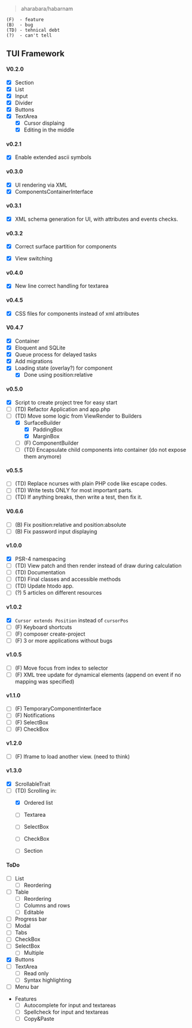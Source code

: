 > aharabara/habarnam

```
(F)  - feature
(B)  - bug
(TD) - tehnical debt
(?)  - can't tell
```


## TUI Framework
#### V0.2.0
   - [x] Section
   - [x] List
   - [x] Input
   - [x] Divider
   - [x] Buttons
   - [x] TextArea
      - [x] Cursor displaing
      - [x] Editing in the middle

#### v0.2.1
   - [x] Enable extended ascii symbols

#### v0.3.0
   - [x] UI rendering via XML
   - [x] ComponentsContainerInterface
   
#### v0.3.1
   - [x] XML schema generation for UI, with attributes and events checks.

#### v0.3.2
   - [x] Correct surface partition for components      
   - [x] View switching
   

#### v0.4.0
   - [x] New line correct handling for textarea

#### v0.4.5
   - [x] CSS files for components instead of xml attributes

#### V0.4.7
 - [X] Container
 - [x] Eloquent and SQLite
 - [x] Queue process for delayed tasks
 - [x] Add migrations
 - [X] Loading state (overlay?) for component
    - [X] Done using position:relative

#### v0.5.0
   - [x] Script to create project tree for easy start
   - [ ] (TD) Refactor Application and app.php
   - [ ] (TD) Move some logic from ViewRender to Builders
      - [X] SurfaceBuilder
         - [x] PaddingBox
         - [X] MarginBox
      - [ ] (F)  ComponentBuilder
      - [ ] (TD) Encapsulate child components into container (do not expose them anymore)

#### v0.5.5
   - [ ] (TD) Replace ncurses with plain PHP code like escape codes.
   - [ ] (TD) Write tests ONLY for most important parts.
   - [ ] (TD) If anything breaks, then write a test, then fix it.

#### V0.6.6
  - [ ] (B) Fix position:relative and position:absolute
  - [ ] (B) Fix password input displaying

#### v1.0.0
   - [X] PSR-4 namespacing
   - [ ] (TD) View patch and then render instead of draw during calculation
   - [ ] (TD) Documentation
   - [ ] (TD) Final classes and accessible methods
   - [ ] (TD) Update htodo app.
   - [ ] (?)  5 articles on different resources

#### v1.0.2
  - [x] `Cursor extends Position` instead of `cursorPos`
  - [ ] (F) Keyboard shortcuts
  - [ ] (F) composer create-project
  - [ ] (F) 3 or more applications without bugs

#### v1.0.5
 - [ ] (F) Move focus from index to selector
 - [ ] (F) XML tree update for dynamical elements (append on event if no mapping was specified)

#### v1.1.0
 - [ ] (F) TemporaryComponentInterface
 - [ ] (F) Notifications
 - [ ] (F) SelectBox
 - [ ] (F) CheckBox

#### v1.2.0
 - [ ] (F) Iframe to load another view. (need to think)
 
#### v1.3.0
   - [X] ScrollableTrait
   - [ ] (TD) Scrolling in:
       - [X] Ordered list
       - [ ] Textarea
       - [ ] SelectBox
       - [ ] CheckBox
       - [ ] Section



#### ToDo
   - [ ] List
     - [ ] Reordering
   - [ ] Table
     - [ ] Reordering 
     - [ ] Columns and rows
     - [ ] Editable
   - [ ] Progress bar
   - [ ] Modal
   - [ ] Tabs
   - [ ] CheckBox
   - [ ] SelectBox
      - [ ] Multiple
   - [x] Buttons
   - [ ] TextArea
      - [ ] Read only
      - [ ] Syntax highlighting
   - [ ] Menu bar

 - Features
   - [ ] Autocomplete for input and textareas
   - [ ] Spellcheck for input and textareas
   - [ ] Copy&Paste
